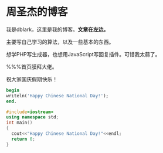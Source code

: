 # 周圣杰的博客

我是dblark，这里是我的博客。**文章在左边。**

主要写自己学习的算法，以及一些基本的东西。

想学PHP写生成器，也想用JavaScript写回复插件。可惜我太蒻了。

%%%首页膜拜大佬。

祝大家国庆假期快乐！

```pascal
begin
writeln('Happy Chinese National Day!');
end.
```

```c++
#include<iostream>
using namespace std;
int main()
{
  cout<<"Happy Chinese National Day!"<<endl;
  return 0;
}
```
